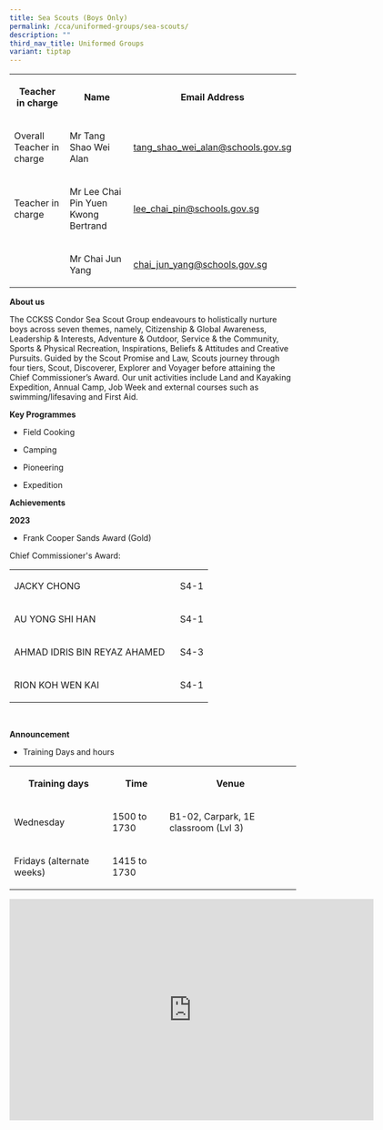 ```yaml
---
title: Sea Scouts (Boys Only)
permalink: /cca/uniformed-groups/sea-scouts/
description: ""
third_nav_title: Uniformed Groups
variant: tiptap
---
```

<table>
<tbody>
<tr>
<th rowspan="1" colspan="1">
<p>Teacher in charge</p>
</th>
<th rowspan="1" colspan="1">
<p>Name</p>
</th>
<th rowspan="1" colspan="1">
<p>Email Address</p>
</th>
</tr>
<tr>
<td rowspan="1" colspan="1">
<p>Overall Teacher in charge</p>
</td>
<td rowspan="1" colspan="1">
<p>Mr Tang Shao Wei Alan</p>
</td>
<td rowspan="1" colspan="1">
<p><a href="mailto:tang_shao_wei_alan@schools.gov.sg" rel="noopener noreferrer nofollow" target="_blank">tang_shao_wei_alan@schools.gov.sg</a>
</p>
</td>
</tr>
<tr>
<td rowspan="1" colspan="1">
<p>Teacher in charge</p>
</td>
<td rowspan="1" colspan="1">
<p>Mr Lee Chai Pin Yuen Kwong Bertrand</p>
</td>
<td rowspan="1" colspan="1">
<p><a href="mailto:lee_chai_pin@schools.gov.sg" rel="noopener noreferrer nofollow" target="_blank">lee_chai_pin@schools.gov.sg</a>
</p>
</td>
</tr>
<tr>
<td rowspan="1" colspan="1">
<p></p>
</td>
<td rowspan="1" colspan="1">
<p>Mr Chai Jun Yang</p>
</td>
<td rowspan="1" colspan="1">
<p><a href="mailto:chai_jun_yang@schools.gov.sg" rel="noopener noreferrer nofollow" target="_blank">chai_jun_yang@schools.gov.sg</a>
</p>
</td>
</tr>
</tbody>
</table>
<p><strong>About us</strong>
</p>
<p>The CCKSS Condor Sea Scout Group endeavours to holistically nurture boys
across seven themes, namely, Citizenship &amp; Global Awareness, Leadership
&amp; Interests, Adventure &amp; Outdoor, Service &amp; the Community,
Sports &amp; Physical Recreation, Inspirations, Beliefs &amp; Attitudes
and Creative Pursuits. Guided by the Scout Promise and Law, Scouts journey
through four tiers, Scout, Discoverer, Explorer and Voyager before attaining
the Chief Commissioner’s Award. Our unit activities include Land and Kayaking
Expedition, Annual Camp, Job Week and external courses such as swimming/lifesaving
and First Aid.</p>
<p><strong>Key Programmes </strong>
</p>
<ul data-tight="true" class="tight">
<li>
<p>Field Cooking</p>
</li>
<li>
<p>Camping</p>
</li>
<li>
<p>Pioneering</p>
</li>
<li>
<p>Expedition</p>
</li>
</ul>
<p></p>
<p><strong>Achievements</strong>
</p>
<p><strong>2023</strong>
</p>
<ul data-tight="true" class="tight">
<li>
<p>Frank Cooper Sands Award (Gold)</p>
</li>
</ul>
<p></p>
<p>Chief Commissioner's Award:</p>
<table>
<tbody>
<tr>
<td rowspan="1" colspan="1">
<p>JACKY CHONG&nbsp;&nbsp;&nbsp;&nbsp;&nbsp;&nbsp;&nbsp;&nbsp;&nbsp;&nbsp;&nbsp;&nbsp;&nbsp;&nbsp;&nbsp;&nbsp;&nbsp;&nbsp;&nbsp;&nbsp;&nbsp;&nbsp;&nbsp;&nbsp;&nbsp;&nbsp;&nbsp;&nbsp;&nbsp;&nbsp;&nbsp;&nbsp;&nbsp;&nbsp;&nbsp;&nbsp;&nbsp;</p>
</td>
<td rowspan="1" colspan="1">
<p>S4-1</p>
</td>
</tr>
<tr>
<td rowspan="1" colspan="1">
<p>AU YONG SHI HAN&nbsp;&nbsp;&nbsp;&nbsp;&nbsp;&nbsp;&nbsp;&nbsp;&nbsp;&nbsp;&nbsp;&nbsp;&nbsp;&nbsp;&nbsp;&nbsp;&nbsp;&nbsp;&nbsp;&nbsp;&nbsp;&nbsp;&nbsp;&nbsp;&nbsp;&nbsp;&nbsp;&nbsp;&nbsp;&nbsp;</p>
</td>
<td rowspan="1" colspan="1">
<p>S4-1</p>
</td>
</tr>
<tr>
<td rowspan="1" colspan="1">
<p>AHMAD IDRIS BIN REYAZ AHAMED&nbsp;</p>
</td>
<td rowspan="1" colspan="1">
<p>S4-3</p>
</td>
</tr>
<tr>
<td rowspan="1" colspan="1">
<p>RION KOH WEN KAI&nbsp;&nbsp;&nbsp;&nbsp;&nbsp;&nbsp;&nbsp;&nbsp;&nbsp;&nbsp;&nbsp;&nbsp;&nbsp;&nbsp;&nbsp;&nbsp;&nbsp;&nbsp;&nbsp;&nbsp;&nbsp;&nbsp;&nbsp;&nbsp;&nbsp;&nbsp;&nbsp;&nbsp;</p>
</td>
<td rowspan="1" colspan="1">
<p>S4-1</p>
</td>
</tr>
</tbody>
</table>
<p>&nbsp;</p>
<p></p>
<p><strong>Announcement</strong>
</p>
<ul data-tight="true" class="tight">
<li>
<p>Training Days and hours</p>
</li>
</ul>
<table>
<tbody>
<tr>
<th rowspan="1" colspan="1">
<p>Training days</p>
</th>
<th rowspan="1" colspan="1">
<p>Time</p>
</th>
<th rowspan="1" colspan="1">
<p>Venue</p>
</th>
</tr>
<tr>
<td rowspan="1" colspan="1">
<p>Wednesday</p>
</td>
<td rowspan="1" colspan="1">
<p>1500 to 1730</p>
</td>
<td rowspan="1" colspan="1">
<p>B1-02, Carpark, 1E classroom (Lvl 3)</p>
</td>
</tr>
<tr>
<td rowspan="1" colspan="1">
<p>Fridays (alternate weeks)</p>
</td>
<td rowspan="1" colspan="1">
<p>1415 to 1730</p>
</td>
<td rowspan="1" colspan="1">
<p></p>
</td>
</tr>
</tbody>
</table>
<div class="iframe-wrapper">
<iframe height="389" width="640" allowfullscreen="true" frameborder="0" src="https://docs.google.com/presentation/d/e/2PACX-1vQifUBDX5RQk-dE7fWJZ9fx5SotvDZFt7lIV-Hf1INh6C7H2PjlCkvnADYeGoLD7w/embed?start=true&amp;loop=true&amp;delayms=3000"></iframe>
</div>
<p></p>
